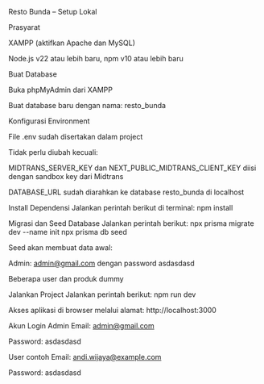 Resto Bunda – Setup Lokal

Prasyarat

XAMPP (aktifkan Apache dan MySQL)

Node.js v22 atau lebih baru, npm v10 atau lebih baru

Buat Database

Buka phpMyAdmin dari XAMPP

Buat database baru dengan nama: resto_bunda

Konfigurasi Environment

File .env sudah disertakan dalam project

Tidak perlu diubah kecuali:

MIDTRANS_SERVER_KEY dan NEXT_PUBLIC_MIDTRANS_CLIENT_KEY diisi dengan sandbox key dari Midtrans

DATABASE_URL sudah diarahkan ke database resto_bunda di localhost

Install Dependensi
Jalankan perintah berikut di terminal:
npm install

Migrasi dan Seed Database
Jalankan perintah berikut:
npx prisma migrate dev --name init
npx prisma db seed

Seed akan membuat data awal:

Admin: admin@gmail.com
dengan password asdasdasd

Beberapa user dan produk dummy

Jalankan Project
Jalankan perintah berikut:
npm run dev

Akses aplikasi di browser melalui alamat:
http://localhost:3000

Akun Login
Admin
Email: admin@gmail.com

Password: asdasdasd

User contoh
Email: andi.wijaya@example.com

Password: asdasdasd
